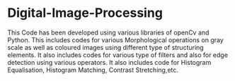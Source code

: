 # Digital-Image-Processing
This Code has been developed using various libraries of openCv and Python.
This includes codes for various Morphological operations on gray scale as well as coloured images using different type of structuring elements.
It also includes codes for various type of filters and also for edge detection using various operators.
It also includes code for Histogram Equalisation, Histogram Matching, Contrast Stretching,etc.
